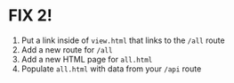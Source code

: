 # FIX 2!
1. Put a link inside of `view.html` that links to the `/all` route
2. Add a new route for `/all`
3. Add a new HTML page for `all.html`
4. Populate `all.html` with data from your `/api` route

